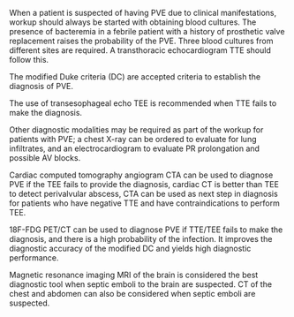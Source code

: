 When a patient is suspected of having PVE due to clinical manifestations, workup should always be started with obtaining blood cultures. The presence of bacteremia in a febrile patient with a history of prosthetic valve replacement raises the probability of the PVE. Three blood cultures from different sites are required. A transthoracic echocardiogram TTE should follow this.

The modified Duke criteria (DC) are accepted criteria to establish the diagnosis of PVE.

The use of transesophageal echo TEE is recommended when TTE fails to make the diagnosis.

Other diagnostic modalities may be required as part of the workup for patients with PVE; a chest X-ray can be ordered to evaluate for lung infiltrates, and an electrocardiogram to evaluate PR prolongation and possible AV blocks.

Cardiac computed tomography angiogram CTA can be used to diagnose PVE if the TEE fails to provide the diagnosis, cardiac CT is better than TEE to detect perivalvular abscess, CTA can be used as next step in diagnosis for patients who have negative TTE and have contraindications to perform TEE.

18F-FDG PET/CT can be used to diagnose PVE if TTE/TEE fails to make the diagnosis, and there is a high probability of the infection. It improves the diagnostic accuracy of the modified DC and yields high diagnostic performance.

Magnetic resonance imaging MRI of the brain is considered the best diagnostic tool when septic emboli to the brain are suspected. CT of the chest and abdomen can also be considered when septic emboli are suspected.